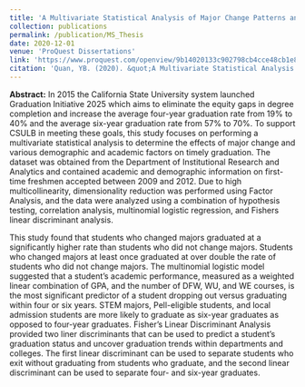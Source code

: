 ```yaml
---
title: 'A Multivariate Statistical Analysis of Major Change Patterns and Significant Factors That Influence Graduation Rates: A Case Study at California State University, Long Beach'
collection: publications
permalink: /publication/MS_Thesis
date: 2020-12-01
venue: 'ProQuest Dissertations'
link: 'https://www.proquest.com/openview/9b14020133c902798cb4cce48cb1e8d2/1?pq-origsite=gscholar&cbl=18750&diss=y'
citation: 'Quan, YB. (2020). &quot;A Multivariate Statistical Analysis of Major Change Patterns and Significant Factors That Influence Graduation Rates: A Case Study at California State University, Long Beach&quot; (Publication No. 28155286)[Masters thesis, California State University, Long Beach.] ProQuest Dissertations and Theses database.'
---
```


**Abstract:** In 2015 the California State University system launched Graduation Initiative 2025
which aims to eliminate the equity gaps in degree completion and increase the average four-year
graduation rate from 19% to 40% and the average six-year graduation rate from 57% to 70%. To
support CSULB in meeting these goals, this study focuses on performing a multivariate
statistical analysis to determine the effects of major change and various demographic and
academic factors on timely graduation. The dataset was obtained from the Department of
Institutional Research and Analytics and contained academic and demographic information on
first-time freshmen accepted between 2009 and 2012. Due to high multicollinearity,
dimensionality reduction was performed using Factor Analysis, and the data were analyzed using
a combination of hypothesis testing, correlation analysis, multinomial logistic regression, and
Fishers linear discriminant analysis.


This study found that students who changed majors graduated at a significantly higher rate than students who did not change majors. Students who changed majors at least once graduated at over double the rate of students who did not change majors. The multinomial logistic model suggested that a student’s academic performance, measured as a weighted linear combination of GPA, and the number of DFW, WU, and WE courses, is the most significant predictor of a student dropping out versus graduating within four or six years. STEM majors, Pell-eligible students, and local admission students are more likely to graduate as six-year graduates as opposed to four-year graduates. Fisher’s Linear Discriminant Analysis provided two liner discriminants that can be used to predict a student’s graduation status and uncover graduation trends within departments and colleges. The first linear discriminant can be used to separate students who exit without graduating from students who graduate, and the second linear discriminant can be used to separate four- and six-year graduates.